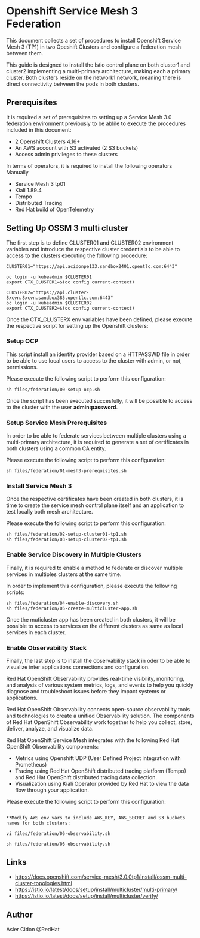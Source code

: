 # Openshift Service Mesh 3 Federation

This document collects a set of procedures to install Openshift Service Mesh 3 (TP1) in two Opeshift Clusters and configure a federation mesh between them.

This guide is designed to install the Istio control plane on both cluster1 and cluster2 implementing a multi-primary architecture, making each a primary cluster. Both clusters reside on the network1 network, meaning there is direct connectivity between the pods in both clusters.

## Prerequisites

It is required a set of prerequisites to setting up a Service Mesh 3.0 federation environment previously to be ablñe to execute the procedures included in this document:

- 2 Openshift Clusters 4.16+
- An AWS account with S3 activated (2 S3 buckets)
- Access admin privileges to these clusters

In terms of operators, it is required to install the following operators Manually

- Service Mesh 3 tp01
- Kiali 1.89.4
- Tempo
- Distributed Tracing
- Red Hat build of OpenTelemetry

## Setting Up OSSM 3 multi cluster

The first step is to define CLUSTER01 and CLUSTER02 environment variables and introduce the respective cluster credentials to be able to access to the clusters executing the following procedure:

```$bash
CLUSTER01="https://api.acidonpe133.sandbox2401.opentlc.com:6443"

oc login -u kubeadmin $CLUSTER01
export CTX_CLUSTER1=$(oc config current-context)

CLUSTER02="https://api.cluster-8xcvn.8xcvn.sandbox385.opentlc.com:6443"
oc login -u kubeadmin $CLUSTER02
export CTX_CLUSTER2=$(oc config current-context)
```

Once the CTX_CLUSTERX env variables have been defined, please execute the respective script for setting up the Openshift clusters:

### Setup OCP

This script install an identity provider based on a HTTPASSWD file in order to be able to use local users to access to the cluster with admin, or not, permissions.

Please execute the following script to perform this configuration:

```$bash
sh files/federation/00-setup-ocp.sh
```

Once the script has been executed succesfully, it will be possible to access to the cluster with the user **admin:password**.

### Setup Service Mesh Prerequisites

In order to be able to federate services between multiple clusters using a multi-primary architecture, it is required to generate a set of certificates in both clusters using a common CA entity. 

Please execute the following script to perform this configuration:

```$bash
sh files/federation/01-mesh3-prerequisites.sh
```

### Install Service Mesh 3

Once the respective certificates have been created in both clusters, it is time to create the service mesh control plane itself and an application to test locally both mesh architecture.

Please execute the following script to perform this configuration:

```$bash
sh files/federation/02-setup-cluster01-tp1.sh
sh files/federation/03-setup-cluster02-tp1.sh
```

### Enable Service Discovery in Multiple Clusters

Finally, it is required to enable a method to federate or discover multiple services in multiples clusters at the same time.

In order to implement this configuration, please execute the following scripts:

```$bash
sh files/federation/04-enable-discovery.sh
sh files/federation/05-create-multicluster-app.sh
```

Once the muticluster app has been created in both clusters, it will be possible to access to services en the different clusters as same as local services in each cluster.

### Enable Observability Stack

Finally, the last step is to install the observability stack in oder to be able to visualize inter applications connections and configuration.

Red Hat OpenShift Observability provides real-time visibility, monitoring, and analysis of various system metrics, logs, and events to help you quickly diagnose and troubleshoot issues before they impact systems or applications.

Red Hat OpenShift Observability connects open-source observability tools and technologies to create a unified Observability solution. The components of Red Hat OpenShift Observability work together to help you collect, store, deliver, analyze, and visualize data.

Red Hat OpenShift Service Mesh integrates with the following Red Hat OpenShift Observability components:

- Metrics using Openshift UDP (User Defined Project integration with Prometheus)
- Tracing using Red Hat OpenShift distributed tracing platform (Tempo) and Red Hat OpenShift distributed tracing data collection.
- Visualization using Kiali Operator provided by Red Hat to view the data flow through your application.

Please execute the following script to perform this configuration:

```$bash

**Modify AWS env vars to include AWS_KEY, AWS_SECRET and S3 buckets names for both clusters:

vi files/federation/06-observability.sh

sh files/federation/06-observability.sh
```

## Links

- https://docs.openshift.com/service-mesh/3.0.0tp1/install/ossm-multi-cluster-topologies.html
- https://istio.io/latest/docs/setup/install/multicluster/multi-primary/
- https://istio.io/latest/docs/setup/install/multicluster/verify/

## Author

Asier Cidon @RedHat
